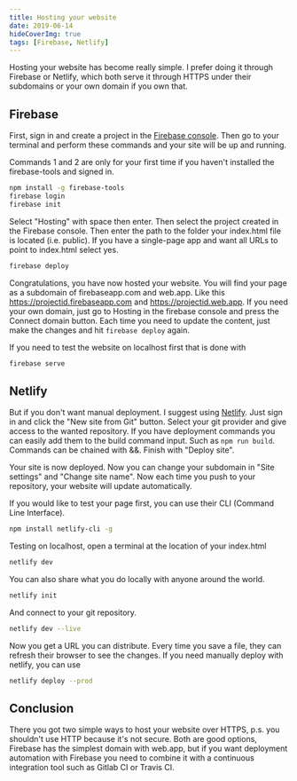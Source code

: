 ```yaml
---
title: Hosting your website
date: 2019-06-14
hideCoverImg: true
tags: [Firebase, Netlify]
---
```


Hosting your website has become really simple. I prefer doing it through Firebase or Netlify, which both serve it through HTTPS under their subdomains or your own domain if you own that.

## Firebase

First, sign in and create a project in the [Firebase console](https://console.firebase.google.com/). Then go to your terminal and perform these commands and your site will be up and running.

Commands 1 and 2 are only for your first time if you haven't installed the firebase-tools and signed in.

```bash
npm install -g firebase-tools
firebase login
firebase init
```

Select "Hosting" with space then enter. Then select the project created in the Firebase console. Then enter the path to the folder your index.html file is located (i.e. public). If you have a single-page app and want all URLs to point to index.html select yes.

```bash
firebase deploy
```

Congratulations, you have now hosted your website. You will find your page as a subdomain of firebaseapp.com and web.app. Like this https://projectid.firebaseapp.com and https://projectid.web.app. If you need your own domain, just go to Hosting in the firebase console and press the Connect domain button. Each time you need to update the content, just make the changes and hit `firebase deploy` again.

If you need to test the website on localhost first that is done with

```bash
firebase serve
```

## Netlify

But if you don't want manual deployment. I suggest using [Netlify](https://app.netlify.com/). Just sign in and click the "New site from Git" button. Select your git provider and give access to the wanted repository. If you have deployment commands you can easily add them to the build command input. Such as `npm run build`. Commands can be chained with &&. Finish with "Deploy site".

Your site is now deployed. Now you can change your subdomain in "Site settings" and "Change site name". Now each time you push to your repository, your website will update automatically.

If you would like to test your page first, you can use their CLI (Command Line Interface).

```bash
npm install netlify-cli -g
```

Testing on localhost, open a terminal at the location of your index.html

```bash
netlify dev
```

You can also share what you do locally with anyone around the world.

```bash
netlify init
```

And connect to your git repository.

```bash
netlify dev --live
```

Now you get a URL you can distribute. Every time you save a file, they can refresh their browser to see the changes.
If you need manually deploy with netlify, you can use

```bash
netlify deploy --prod
```

## Conclusion

There you got two simple ways to host your website over HTTPS, p.s. you shouldn't use HTTP because it's not secure. Both are good options, Firebase has the simplest domain with web.app, but if you want deployment automation with Firebase you need to combine it with a continuous integration tool such as Gitlab CI or Travis CI.
